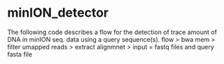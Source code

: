 # minION_detector

The following code describes a flow for the detection of trace amount of DNA in minION seq. data using a query sequence(s).
flow > bwa mem > filter umapped reads > extract alignmnet > 
input = fastq files and query fasta file
